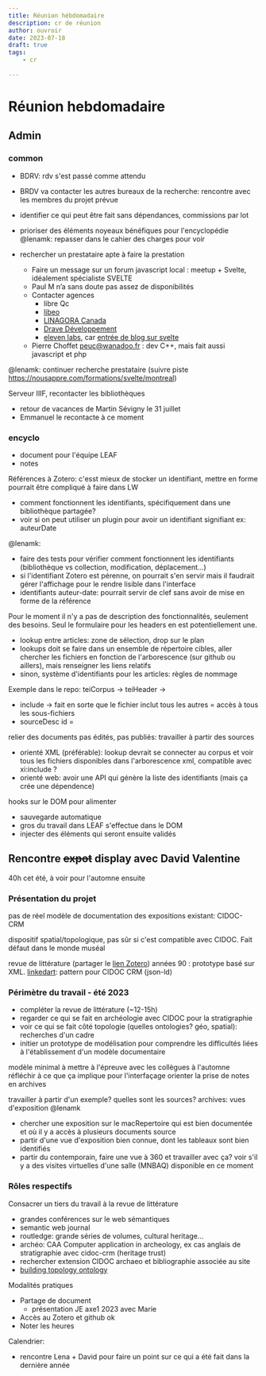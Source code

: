 ```yaml
---
title: Réunion hébdomadaire
description: cr de réunion
author: ouvroir
date: 2023-07-18
draft: true
tags:
    - cr
    
---
```

# Réunion hebdomadaire


## Admin

### common

- BDRV: rdv s'est passé comme attendu
- BRDV va contacter les autres bureaux de la recherche: rencontre avec les membres du projet prévue


- identifier ce qui peut être fait sans dépendances, commissions par lot
- prioriser des éléments noyeaux bénéfiques pour l'encyclopédie
@lenamk: repasser dans le cahier des charges pour voir

- rechercher un prestataire apte à faire la prestation
    - Faire un message sur un forum javascript local : meetup + Svelte, idéalement spécialiste SVELTE
    - Paul M n’a sans doute pas assez de disponibilités
    - Contacter agences
        -  libre Qc
        -  [libeo](https://libeo.com/notre-approche)
        -  [LINAGORA Canada](https://www.linagora.com)
        -  [Drave Développement](https://drave.dev)
        -  [eleven labs](https://eleven-labs.com), car [entrée de  blog sur svelte](https://blog.eleven-labs.com/fr/a-la-decouverte-de-sveltejs/)
    - Pierre Choffet peuc@wanadoo.fr : dev C++, mais fait aussi javascript et php

@lenamk: continuer recherche prestataire (suivre piste https://nousappre.com/formations/svelte/montreal)

Serveur IIIF, recontacter les bibliothèques
- retour de vacances de Martin Sévigny le 31 juillet
- Emmanuel le recontacte à ce moment


### encyclo 
- document pour l'équipe LEAF
- notes

Références à Zotero: c'esst mieux de stocker un identifiant, mettre en forme pourrait être compliqué à faire dans LW
- comment fonctionnent les identifiants, spécifiquement dans une bibliothèque partagée? 
- voir si on peut utiliser un plugin pour avoir un identifiant signifiant ex: auteurDate

@lenamk: 
- faire des tests pour vérifier comment fonctionnent les identifiants (bibliothèque vs collection, modification, déplacement...)
- si l'identifiant Zotero est pérenne, on pourrait s'en servir mais il faudrait gérer l'affichage pour le rendre lisible dans l'interface
- identifiants auteur-date: pourrait servir de clef sans avoir de mise en forme de la référence

Pour le moment il n'y a pas de description des fonctionnalités, seulement des besoins. Seul le formulaire pour les headers en est potentiellement une.
- lookup entre articles: zone de sélection, drop sur le plan
- lookups doit se faire dans un ensemble de répertoire cibles, aller chercher les fichiers en fonction de l'arborescence (sur github ou aillers), mais renseigner les liens relatifs
- sinon, système d'identifiants pour les articles: règles de nommage

Exemple dans le repo: teiCorpus → teiHeader → 
- include → fait en sorte que le fichier inclut tous les autres = accès à tous les sous-fichiers
- sourceDesc id = 


relier des documents pas édités, pas publiés: travailler à partir des sources
- orienté XML (préférable): lookup devrait se connecter au corpus et voir tous les fichiers disponibles dans l'arborescence xml, compatible avec xi:include ?
- orienté web: avoir une API qui génère la liste des identifiants (mais ça crée une dépendence)


hooks sur le DOM pour alimenter
- sauvegarde automatique
- gros du travail dans LEAF s'effectue dans le DOM 
- injecter des éléments qui seront ensuite validés


## Rencontre ~~expot~~ display avec David Valentine
40h cet été, à voir pour l'automne ensuite

### Présentation du projet

pas de réel modèle de documentation des expositions
existant: CIDOC-CRM

dispositif spatial/topologique, pas sûr si c'est compatible avec CIDOC. Fait défaut dans le monde muséal

revue de littérature (partager le [lien Zotero](https://www.zotero.org/groups/2480242/ouvroir/collections/ASCZR3EC))
années 90 : prototype basé sur XML.
[linkedart](https://linked.art/): pattern pour CIDOC CRM (json-ld)


###  Périmètre du travail - été 2023

- compléter la revue de littérature (~12-15h)
- regarder ce qui se fait en archéologie avec CIDOC pour la stratigraphie
- voir ce qui se fait côté topologie (quelles ontologies? géo, spatial): recherches d'un cadre 
- initier un prototype de modélisation pour comprendre les difficultés liées à l'établissement d'un modèle documentaire

modèle minimal à mettre à l'épreuve avec les collègues à l'automne
réfléchir à ce que ça implique pour l'interfaçage
orienter la prise de notes en archives

travailler à partir d'un exemple?
quelles sont les sources? archives: vues d'exposition
@lenamk 
- chercher une exposition sur le macRepertoire qui est bien documentée et où il y a accès à plusieurs documents source
- partir d'une vue d'exposition bien connue, dont les tableaux sont bien identifiés
- partir du contemporain, faire une vue à 360 et travailler avec ça? voir s'il y a des visites virtuelles d'une salle (MNBAQ) disponible en ce moment


### Rôles respectifs

Consacrer un tiers du travail à la revue de littérature
- grandes conférences sur le web sémantiques
- semantic web journal
- routledge: grande séries de volumes, cultural heritage...
- archéo: CAA Computer application in archeology, ex cas anglais de stratigraphie avec cidoc-crm (heritage trust)
- rechercher extension CIDOC archaeo et bibliographie associée au site
- [building topology ontology](https://w3c-lbd-cg.github.io/bot/)


Modalités pratiques
- Partage de document
    - présentation JE axe1 2023 avec Marie
- Accès au Zotero et github ok
- Noter les heures

Calendrier: 
- rencontre Lena + David pour faire un point sur ce qui a été fait dans la dernière année
